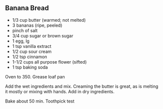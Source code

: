 
## Banana Bread

 - 1/3 cup	butter (warmed; not melted)
 - 3 bananas (ripe, peeled)
 - pinch of salt
 - 3/4 cup sugar or brown sugar
 - 1 egg, lg
 - 1 tsp vanilla extract
 - 1/2 cup sour cream
 - 1/2 tsp cinnamon
 - 1-1/2 cups all purpose flower (sifted)
 - 1 tsp baking soda

Oven to 350. Grease loaf pan

Add the wet ingredients and mix. Creaming the butter is great, as is melting it mostly or mixing with hands. Add in dry ingredients. 

Bake about 50 min. Toothpick test




